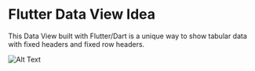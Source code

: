 # Flutter Data View Idea

This Data View built with Flutter/Dart is a unique way to show tabular data with fixed headers and fixed row headers.

![Alt Text](https://mediasrc.com/datatable_idea/data_view_idea.gif)
